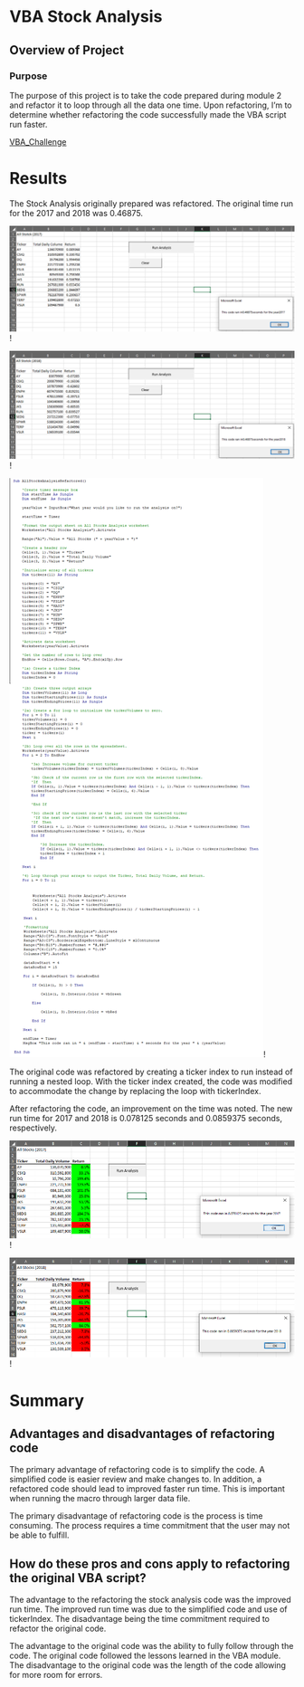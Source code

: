 # VBA Stock Analysis

## Overview of Project

### Purpose

The purpose of this project is to take the code prepared during module 2 and refactor it to loop through all the data one time.  Upon refactoring, I’m to determine whether refactoring the code successfully made the VBA script run faster.

[VBA_Challenge](https://github.com/nkinsler/VBA_Challenge/blob/main/VBA_Challenge.xlsm)

# Results

The Stock Analysis originally prepared was refactored.  The original time run for the 2017 and 2018 was 0.46875.

![2017_Original](https://github.com/nkinsler/VBA_Challenge/blob/main/Resources/2017%20Time%20-%20Original%20Code.png)!

![2018_Original](https://github.com/nkinsler/VBA_Challenge/blob/main/Resources/2018%20Time%20-%20Original%20Code.png)!

![VBA_Challenge_Code](https://github.com/nkinsler/VBA_Challenge/blob/main/Resources/VBA_Challenge_Code.png)!

The original code was refactored by creating a ticker index to run instead of running a nested loop.  With the ticker index created, the code was modified to accommodate the change by replacing the loop with tickerIndex.

After refactoring the code, an improvement on the time was noted.  The new run time for 2017 and 2018 is 0.078125 seconds and 0.0859375 seconds, respectively.

![2017_Refactored](https://github.com/nkinsler/VBA_Challenge/blob/main/Resources/VBA_Challenge_2017.png)!

![2018_Refactored](https://github.com/nkinsler/VBA_Challenge/blob/main/Resources/VBA_Challenge_2018.png)!

# Summary

## Advantages and disadvantages of refactoring code

The primary advantage of refactoring code is to simplify the code.  A simplified code is easier review and make changes to.  In addition, a refactored code should lead to improved faster run time.  This is important when running the macro through larger data file.

The primary disadvantage of refactoring code is the process is time consuming.  The process requires a time commitment that the user may not be able to fulfill.

## How do these pros and cons apply to refactoring the original VBA script?

The advantage to the refactoring the stock analysis code was the improved run time.  The improved run time was due to the simplified code and use of tickerIndex.  The disadvantage being the time commitment required to refactor the original code.

The advantage to the original code was the ability to fully follow through the code.  The original code followed the lessons learned in the VBA module.  The disadvantage to the original code was the length of the code allowing for more room for errors.
